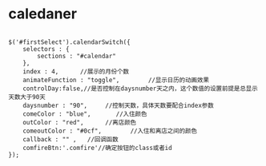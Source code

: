 # caledaner
<code>
$('#firstSelect').calendarSwitch({
    selectors : {
        sections : "#calendar"
    },
    index : 4,      //展示的月份个数
    animateFunction : "toggle",        //显示日历的动画效果
    controlDay:false,//是否控制在daysnumber天之内，这个数值的设置前提是总显示天数大于90天
    daysnumber : "90",     //控制天数，具体天数要配合index参数
    comeColor : "blue",       //入住颜色
    outColor : "red",      //离店颜色
    comeoutColor : "#0cf",        //入住和离店之间的颜色
    callback : "" ,   //回调函数
    comfireBtn:'.comfire'//确定按钮的class或者id
});
</code>
